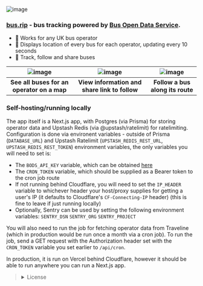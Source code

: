 ![image](https://github.com/user-attachments/assets/81b14bd4-3714-4420-b680-1da5aae508ed)

### [bus.rip](https://bus.rip/) - bus tracking powered by [Bus Open Data Service](https://data.bus-data.dft.gov.uk/).
- 🚌 Works for any UK bus operator
- 📍 Displays location of every bus for each operator, updating every 10 seconds
- 🧭 Track, follow and share buses

| ![image](https://github.com/user-attachments/assets/6bc8fbaf-f455-4eed-8617-918f92fbb020) | ![image](https://github.com/user-attachments/assets/23018253-236f-4846-869c-3a1bacf8f641) | ![image](https://github.com/user-attachments/assets/e25136f0-5180-4426-a1f2-f6084f444f1b) |
| :-------------: |:-------------:| :-----:|
| **See all buses for an operator on a map** | **View information and share link to follow** | **Follow a bus along its route** |


### Self-hosting/running locally
The app itself is a Next.js app, with Postgres (via Prisma) for storing operator data and Upstash Redis (via @upstash/ratelimit) for ratelimiting.
Configuration is done via environent variables - outside of Prisma (`DATABASE_URL`) and Upstash Ratelimit (`UPSTASH_REDIS_REST_URL`, `UPSTASH_REDIS_REST_TOKEN`) environment variables, the only variables you will need to set is:
- The `BODS_API_KEY` variable, which can be obtained [here](https://data.bus-data.dft.gov.uk/account/settings/)
- The `CRON_TOKEN` variable, which should be supplied as a Bearer token to the cron job route
- If not running behind Cloudflare, you will need to set the `IP_HEADER` variable to whichever header your host/proxy supplies for getting a user's IP (it defaults to Cloudflare's `CF-Connecting-IP` header) (this is fine to leave if just running locally)
- Optionally, Sentry can be used by setting the following environment variables: `SENTRY_DSN` `SENTRY_ORG` `SENTRY_PROJECT`

You will also need to run the job for fetching operator data from Traveline (which in production would be run once a month via a cron job).
To run the job, send a GET request with the Authorization header set with the `CRON_TOKEN` variable you set earlier to `/api/cron`.

In production, it is run on Vercel behind Cloudflare, however it should be able to run anywhere you can run a Next.js app.

<blockquote>
  <details>
  <summary>License</summary>
  <br>

    Copyright (C) 2025 0sean
    
    This program is free software: you can redistribute it and/or modify
    it under the terms of the GNU General Public License as published by
    the Free Software Foundation, either version 3 of the License, or
    (at your option) any later version.

    This program is distributed in the hope that it will be useful,
    but WITHOUT ANY WARRANTY; without even the implied warranty of
    MERCHANTABILITY or FITNESS FOR A PARTICULAR PURPOSE.  See the
    GNU General Public License for more details.

    You should have received a copy of the GNU General Public License
    along with this program.  If not, see <https://www.gnu.org/licenses/>.
</details>
</blockquote>
